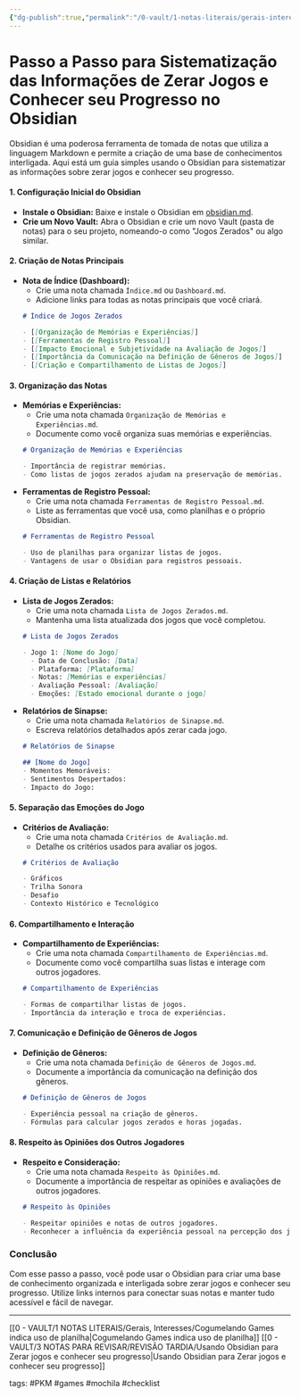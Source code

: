 ```yaml
---
{"dg-publish":true,"permalink":"/0-vault/1-notas-literais/gerais-interesses/passo-a-passo-para-sistematizacao-das-informacoes-de-zerar-jogos-e-conhecer-seu-progresso-no-obsidian/","tags":["PKM","games","mochila","checklist"],"dgHomeLink":true,"dgShowLocalGraph":true,"dgShowFileTree":true,"dgEnableSearch":true}
---
```


# Passo a Passo para Sistematização das Informações de Zerar Jogos e Conhecer seu Progresso no Obsidian

Obsidian é uma poderosa ferramenta de tomada de notas que utiliza a linguagem Markdown e permite a criação de uma base de conhecimentos interligada. Aqui está um guia simples usando o Obsidian para sistematizar as informações sobre zerar jogos e conhecer seu progresso.

#### 1. **Configuração Inicial do Obsidian**
   - **Instale o Obsidian:** Baixe e instale o Obsidian em [obsidian.md](https://obsidian.md/).
   - **Crie um Novo Vault:** Abra o Obsidian e crie um novo Vault (pasta de notas) para o seu projeto, nomeando-o como "Jogos Zerados" ou algo similar.

#### 2. **Criação de Notas Principais**
   - **Nota de Índice (Dashboard):**
     - Crie uma nota chamada `Índice.md` ou `Dashboard.md`.
     - Adicione links para todas as notas principais que você criará.
     ```markdown
     # Índice de Jogos Zerados

     - [[Organização de Memórias e Experiências]]
     - [[Ferramentas de Registro Pessoal]]
     - [[Impacto Emocional e Subjetividade na Avaliação de Jogos]]
     - [[Importância da Comunicação na Definição de Gêneros de Jogos]]
     - [[Criação e Compartilhamento de Listas de Jogos]]
     ```

#### 3. **Organização das Notas**
   - **Memórias e Experiências:**
     - Crie uma nota chamada `Organização de Memórias e Experiências.md`.
     - Documente como você organiza suas memórias e experiências.
     ```markdown
     # Organização de Memórias e Experiências

     - Importância de registrar memórias.
     - Como listas de jogos zerados ajudam na preservação de memórias.
     ```
   - **Ferramentas de Registro Pessoal:**
     - Crie uma nota chamada `Ferramentas de Registro Pessoal.md`.
     - Liste as ferramentas que você usa, como planilhas e o próprio Obsidian.
     ```markdown
     # Ferramentas de Registro Pessoal

     - Uso de planilhas para organizar listas de jogos.
     - Vantagens de usar o Obsidian para registros pessoais.
     ```

#### 4. **Criação de Listas e Relatórios**
   - **Lista de Jogos Zerados:**
     - Crie uma nota chamada `Lista de Jogos Zerados.md`.
     - Mantenha uma lista atualizada dos jogos que você completou.
     ```markdown
     # Lista de Jogos Zerados

     - Jogo 1: [Nome do Jogo]
       - Data de Conclusão: [Data]
       - Plataforma: [Plataforma]
       - Notas: [Memórias e experiências]
       - Avaliação Pessoal: [Avaliação]
       - Emoções: [Estado emocional durante o jogo]
     ```
   - **Relatórios de Sinapse:**
     - Crie uma nota chamada `Relatórios de Sinapse.md`.
     - Escreva relatórios detalhados após zerar cada jogo.
     ```markdown
     # Relatórios de Sinapse

     ## [Nome do Jogo]
     - Momentos Memoráveis: 
     - Sentimentos Despertados: 
     - Impacto do Jogo: 
     ```

#### 5. **Separação das Emoções do Jogo**
   - **Critérios de Avaliação:**
     - Crie uma nota chamada `Critérios de Avaliação.md`.
     - Detalhe os critérios usados para avaliar os jogos.
     ```markdown
     # Critérios de Avaliação

     - Gráficos
     - Trilha Sonora
     - Desafio
     - Contexto Histórico e Tecnológico
     ```

#### 6. **Compartilhamento e Interação**
   - **Compartilhamento de Experiências:**
     - Crie uma nota chamada `Compartilhamento de Experiências.md`.
     - Documente como você compartilha suas listas e interage com outros jogadores.
     ```markdown
     # Compartilhamento de Experiências

     - Formas de compartilhar listas de jogos.
     - Importância da interação e troca de experiências.
     ```

#### 7. **Comunicação e Definição de Gêneros de Jogos**
   - **Definição de Gêneros:**
     - Crie uma nota chamada `Definição de Gêneros de Jogos.md`.
     - Documente a importância da comunicação na definição dos gêneros.
     ```markdown
     # Definição de Gêneros de Jogos

     - Experiência pessoal na criação de gêneros.
     - Fórmulas para calcular jogos zerados e horas jogadas.
     ```

#### 8. **Respeito às Opiniões dos Outros Jogadores**
   - **Respeito e Consideração:**
     - Crie uma nota chamada `Respeito às Opiniões.md`.
     - Documente a importância de respeitar as opiniões e avaliações de outros jogadores.
     ```markdown
     # Respeito às Opiniões

     - Respeitar opiniões e notas de outros jogadores.
     - Reconhecer a influência da experiência pessoal na percepção dos jogos.
     ```

### Conclusão

Com esse passo a passo, você pode usar o Obsidian para criar uma base de conhecimento organizada e interligada sobre zerar jogos e conhecer seu progresso. Utilize links internos para conectar suas notas e manter tudo acessível e fácil de navegar.

---
[[0 - VAULT/1 NOTAS LITERAIS/Gerais, Interesses/Cogumelando Games indica uso de planilha\|Cogumelando Games indica uso de planilha]]
[[0 - VAULT/3 NOTAS PARA REVISAR/REVISÃO TARDIA/Usando Obsidian para Zerar jogos e conhecer seu progresso\|Usando Obsidian para Zerar jogos e conhecer seu progresso]]

tags: #PKM #games #mochila #checklist